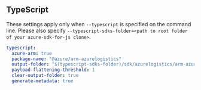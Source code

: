 ## TypeScript

These settings apply only when `--typescript` is specified on the command line.
Please also specify `--typescript-sdks-folder=<path to root folder of your azure-sdk-for-js clone>`.

``` yaml $(typescript)
typescript:
  azure-arm: true
  package-name: "@azure/arm-azurelogistics"
  output-folder: "$(typescript-sdks-folder)/sdk/azurelogistics/arm-azurelogistics"
  payload-flattening-threshold: 1
  clear-output-folder: true
  generate-metadata: true
```

